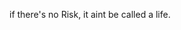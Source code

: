 if there's no Risk, it aint be called a life.

<!---
zara070613/zara070613 is a ✨ special ✨ repository because its `README.md` (this file) appears on your GitHub profile.
You can click the Preview link to take a look at your changes.
--->
